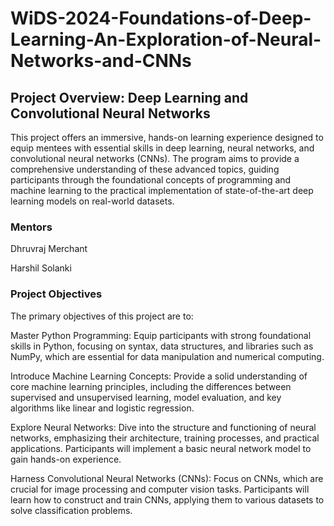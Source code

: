 # WiDS-2024-Foundations-of-Deep-Learning-An-Exploration-of-Neural-Networks-and-CNNs

## Project Overview: Deep Learning and Convolutional Neural Networks

This project offers an immersive, hands-on learning experience designed to equip mentees with essential skills in deep learning, neural networks, and convolutional neural networks (CNNs). The program aims to provide a comprehensive understanding of these advanced topics, guiding participants through the foundational concepts of programming and machine learning to the practical implementation of state-of-the-art deep learning models on real-world datasets.

### Mentors

Dhruvraj Merchant

Harshil Solanki

### Project Objectives

The primary objectives of this project are to:

Master Python Programming: Equip participants with strong foundational skills in Python, focusing on syntax, data structures, and libraries such as NumPy, which are essential for data manipulation and numerical computing.

Introduce Machine Learning Concepts: Provide a solid understanding of core machine learning principles, including the differences between supervised and unsupervised learning, model evaluation, and key algorithms like linear and logistic regression.

Explore Neural Networks: Dive into the structure and functioning of neural networks, emphasizing their architecture, training processes, and practical applications. Participants will implement a basic neural network model to gain hands-on experience.

Harness Convolutional Neural Networks (CNNs): Focus on CNNs, which are crucial for image processing and computer vision tasks. Participants will learn how to construct and train CNNs, applying them to various datasets to solve classification problems.
